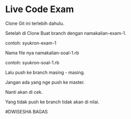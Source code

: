 # Live Code Exam

Clone Git ini terlebih dahulu.

Setelah di Clone Buat branch dengan namakalian-exam-1.

contoh: syukron-exam-1

Nama file nya namakalian-soal-1.rb

contoh: syukron-soal-1.rb

Lalu push ke branch masing - masing.

Jangan ada yang nge push ke master.

Nanti akan di cek.

Yang tidak push ke branch tidak akan di nilai.


#DWISESHA BAGAS
